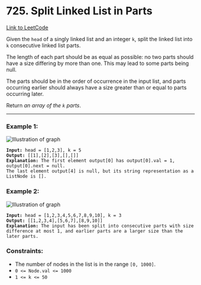 # 725. Split Linked List in Parts

[Link to LeetCode](https://leetcode.com/problems/split-linked-list-in-parts/)

Given the `head` of a singly linked list and an integer `k`, split the linked list into `k` consecutive linked list parts.

The length of each part should be as equal as possible: no two parts should have a size differing by more than one. This may lead to some parts being null.

The parts should be in the order of occurrence in the input list, and parts occurring earlier should always have a size greater than or equal to parts occurring later.

Return _an array of the `k` parts_.

---

### Example 1:

![Illustration of graph](https://assets.leetcode.com/uploads/2021/06/13/split1-lc.jpg)

<pre><code><strong>Input:</strong> head = [1,2,3], k = 5
<strong>Output:</strong> [[1],[2],[3],[],[]]
<strong>Explanation:</strong> The first element output[0] has output[0].val = 1, output[0].next = null.
The last element output[4] is null, but its string representation as a ListNode is [].</code></pre>

### Example 2:

![Illustration of graph](https://assets.leetcode.com/uploads/2021/06/13/split2-lc.jpg)

<pre><code><strong>Input:</strong> head = [1,2,3,4,5,6,7,8,9,10], k = 3
<strong>Output:</strong> [[1,2,3,4],[5,6,7],[8,9,10]]
<strong>Explanation:</strong> The input has been split into consecutive parts with size difference at most 1, and earlier parts are a larger size than the later parts.</code></pre>

### Constraints:

* The number of nodes in the list is in the range `[0, 1000]`.
* `0 <= Node.val <= 1000`
* `1 <= k <= 50`